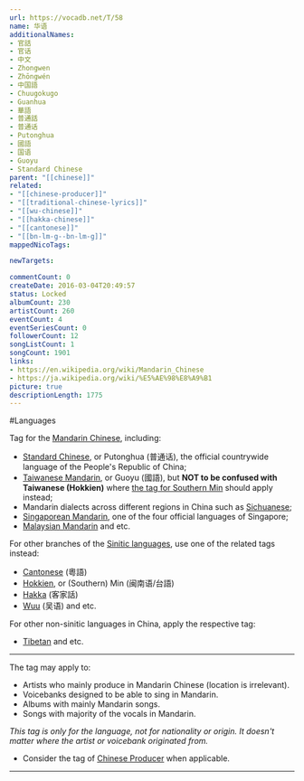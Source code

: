 ```yaml
---
url: https://vocadb.net/T/58
name: 华语
additionalNames: 
- 官話
- 官话
- 中文
- Zhongwen
- Zhōngwén
- 中国語
- Chuugokugo
- Guanhua
- 華語
- 普通話
- 普通话
- Putonghua
- 國語
- 国语
- Guoyu
- Standard Chinese
parent: "[[chinese]]"
related:
- "[[chinese-producer]]"
- "[[traditional-chinese-lyrics]]"
- "[[wu-chinese]]"
- "[[hakka-chinese]]"
- "[[cantonese]]"
- "[[bn-lm-g--bn-lm-g]]"
mappedNicoTags:

newTargets:

commentCount: 0
createDate: 2016-03-04T20:49:57
status: Locked
albumCount: 230
artistCount: 260
eventCount: 4
eventSeriesCount: 0
followerCount: 12
songListCount: 1
songCount: 1901
links: 
- https://en.wikipedia.org/wiki/Mandarin_Chinese
- https://ja.wikipedia.org/wiki/%E5%AE%98%E8%A9%B1
picture: true
descriptionLength: 1775
---
```


#Languages

Tag for the [Mandarin Chinese](https://en.wikipedia.org/wiki/Mandarin_Chinese), including:
+ [Standard Chinese](https://en.wikipedia.org/wiki/Chinese_language), or Putonghua (普通话), the official countrywide language of the People's Republic of China;
+ [Taiwanese Mandarin](https://en.wikipedia.org/wiki/Taiwanese_Mandarin), or Guoyu (國語), but **NOT to be confused with Taiwanese (Hokkien)** where [the tag for Southern Min](https://vocadb.net/T/3457) should apply instead;
+ Mandarin dialects across different regions in China such as [Sichuanese](https://en.wikipedia.org/wiki/Sichuanese_dialects);
+ [Singaporean Mandarin](https://en.wikipedia.org/wiki/Singaporean_Mandarin), one of the four official languages of Singapore;
+ [Malaysian Mandarin](https://en.wikipedia.org/wiki/Malaysian_Mandarin)
and etc.

For other branches of the [Sinitic languages](https://en.wikipedia.org/wiki/Sinitic_languages), use one of the related tags instead:
+ [Cantonese](https://vocadb.net/T/1734/cantonese) (粵語)
+ [Hokkien](https://vocadb.net/T/3457/bn-lm-g--bn-lm-g), or (Southern) Min (闽南语/台語)
+ [Hakka](https://vocadb.net/T/6398/hakka-chinese) (客家話)
+ [Wuu](https://vocadb.net/T/7450/wu-chinese) (吴语)
and etc.

For other non-sinitic languages in China, apply the respective tag:
+ [Tibetan](https://vocadb.net/T/1694)
and etc.
----
The tag may apply to:
- Artists who mainly produce in Mandarin Chinese (location is irrelevant).
- Voicebanks designed to be able to sing in Mandarin.
- Albums with mainly Mandarin songs.
- Songs with majority of the vocals in Mandarin.

_This tag is only for the language, not for nationality or origin. It doesn't matter where the artist or voicebank originated from._
+ Consider the tag of [Chinese Producer](https://vocadb.net/T/60) when applicable.

---

